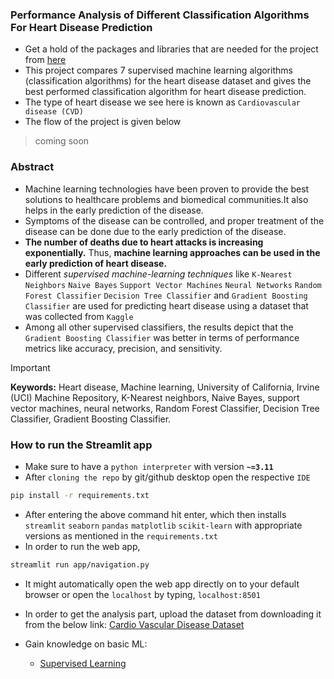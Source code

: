 ### Performance Analysis of Different Classification Algorithms For Heart Disease Prediction

- Get a hold of the packages and libraries that are needed for the project from [here](PACKAGES.md)
- This project compares 7 supervised machine learning algorithms (classification algorithms) for the heart disease dataset and gives the best performed classification algorithm for heart disease prediction.
- The type of heart disease we see here is known as `Cardiovascular disease (CVD)`
- The flow of the project is given below
> coming soon

### Abstract

- Machine learning technologies have been proven to provide the best solutions to healthcare problems and biomedical communities.It also helps in the early prediction of the disease.
- Symptoms of the disease can be controlled, and proper treatment of the disease can be done due to the early prediction of the disease.
- **The number of deaths due to heart attacks is increasing exponentially.** Thus, **machine learning approaches can be used in the early prediction of heart disease.**
- Different _supervised machine-learning techniques_ like `K-Nearest Neighbors` `Naive Bayes` `Support Vector Machines` `Neural Networks` `Random Forest Classifier` `Decision Tree Classifier` and `Gradient Boosting Classifier` are used for predicting heart disease using a dataset that was collected from `Kaggle`
- Among all other supervised classifiers, the results depict that the `Gradient Boosting Classifier` was better in terms of performance metrics like accuracy, precision, and sensitivity.
> [!IMPORTANT] 
> **Keywords:** Heart disease, Machine learning, University of California, Irvine (UCI) Machine Repository, K-Nearest neighbors, Naive Bayes, support vector machines, neural networks, Random Forest Classifier, Decision Tree Classifier, Gradient Boosting Classifier.

### How to run the Streamlit app

- Make sure to have a `python interpreter` with version **`~=3.11`**
- After `cloning the repo` by git\/github desktop open the respective `IDE`

```bash
pip install -r requirements.txt
```

- After entering the above command hit enter, which then installs `streamlit` `seaborn` `pandas` `matplotlib` `scikit-learn` with appropriate versions as mentioned in the `requirements.txt`
- In order to run the web app,

```bash
streamlit run app/navigation.py
```

- It might automatically open the web app directly on to your default browser or open the `localhost` by typing, `localhost:8501`
- In order to get the analysis part, upload the dataset from downloading it from the below link: [Cardio Vascular Disease Dataset](https://www.kaggle.com/datasets/sulianova/cardiovascular-disease-dataset)


- Gain knowledge on basic ML:
  * [Supervised Learning](https://developers.google.com/machine-learning/intro-to-ml/what-is-ml#supervised_learning)
